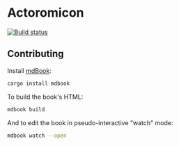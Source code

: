 # Actoromicon

[![Build status](https://travis-ci.org/elfo-rs/actoromicon.svg)](https://travis-ci.org/elfo-rs/actoromicon)

## Contributing

Install [mdBook](https://phaiax.github.io/mdBook/README.html):

```sh
cargo install mdbook
```

To build the book's HTML:

```sh
mdbook build
```

And to edit the book in pseudo-interactive "watch" mode:

```sh
mdbook watch --open
```
